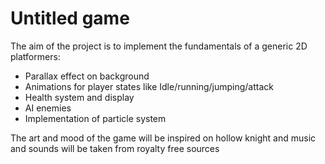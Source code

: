 # Untitled game

The aim of the project is to implement the fundamentals of a generic 2D platformers:

* Parallax effect on background
* Animations for player states like Idle/running/jumping/attack
* Health system and display
* AI enemies
* Implementation of particle system

The art and mood of the game will be inspired on hollow knight and music and sounds will be taken from royalty free sources